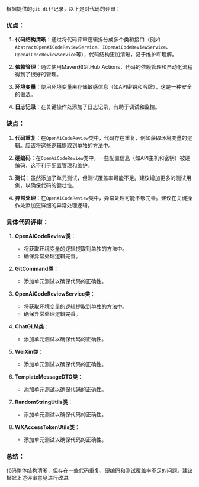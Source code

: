 根据提供的`git diff`记录，以下是对代码的评审：

### 优点：

1. **代码结构清晰**：通过将代码评审逻辑拆分成多个类和接口（例如`AbstractOpenAiCodeReviewService`、`IOpenAiCodeReviewService`、`OpenAiCodeReviewService`等），代码结构更加清晰，易于维护和理解。

2. **依赖管理**：通过使用Maven和GitHub Actions，代码的依赖管理和自动化流程得到了很好的管理。

3. **环境变量**：使用环境变量来存储敏感信息（如API密钥和令牌），这是一种安全的做法。

4. **日志记录**：在关键操作处添加了日志记录，有助于调试和监控。

### 缺点：

1. **代码重复**：在`OpenAiCodeReview`类中，代码存在重复，例如获取环境变量的逻辑。应该将这些逻辑提取到单独的方法中。

2. **硬编码**：在`OpenAiCodeReview`类中，一些配置信息（如API主机和密钥）被硬编码，这不利于配置管理和维护。

3. **测试**：虽然添加了单元测试，但测试覆盖率可能不足。建议增加更多的测试用例，以确保代码的健壮性。

4. **异常处理**：在`OpenAiCodeReview`类中，异常处理可能不够完善。建议在关键操作处添加更详细的异常处理逻辑。

### 具体代码评审：

1. **OpenAiCodeReview类**：
   - 将获取环境变量的逻辑提取到单独的方法中。
   - 确保异常处理逻辑完善。

2. **GitCommand类**：
   - 添加单元测试以确保代码的正确性。

3. **OpenAiCodeReviewService类**：
   - 将获取环境变量的逻辑提取到单独的方法中。
   - 确保异常处理逻辑完善。

4. **ChatGLM类**：
   - 添加单元测试以确保代码的正确性。

5. **WeiXin类**：
   - 添加单元测试以确保代码的正确性。

6. **TemplateMessageDTO类**：
   - 添加单元测试以确保代码的正确性。

7. **RandomStringUtils类**：
   - 添加单元测试以确保代码的正确性。

8. **WXAccessTokenUtils类**：
   - 添加单元测试以确保代码的正确性。

### 总结：

代码整体结构清晰，但存在一些代码重复、硬编码和测试覆盖率不足的问题。建议根据上述评审意见进行改进。